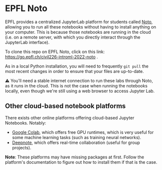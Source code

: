 # EPFL Noto

EPFL provides a centralized JupyterLab platform for students called [Noto](https://www.epfl.ch/education/educational-initiatives/cede/digitaltools/noto/), allowing you to run all these notebooks without having to install anything on your computer. This is because those notebooks are running in the cloud (i.e. on a remote server, with which you directly interact through the JupyterLab interface).

To clone this repo on EPFL Noto, click on this link: https://go.epfl.ch/civil226-introml-2022-noto .

As in a local Python installation, you will need to frequently `git pull` the most recent changes in order to ensure that your files are up-to-date.

:warning: You'll need a stable internet connection to run these labs through Noto, as it runs in the cloud. This is not the case when running the notebooks locally, even though we're still using a web browser to access Jupyter Lab.

## Other cloud-based notebook platforms

There exists other online platforms offering cloud-based Jupyter Notebooks. Notably:

- [Google Colab](https://colab.research.google.com/), which offers free GPU runtimes, which is very useful for some machine learning tasks (such as training neural networks).
- [Deepnote](https://deepnote.com/), which offers real-time collaboration (useful for group projects).

**Note**: These platforms may have missing packages at first. Follow the platform's documentation to figure out how to install them if that is the case.
